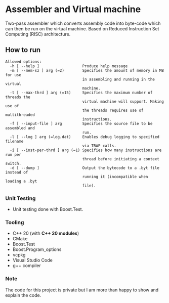 # Assembler and Virtual machine
Two-pass assembler which converts assembly code into byte-code which can then be run on the virtual machine. Based on Reduced Instruction Set Computing (RISC) architecture.

## How to run
```
Allowed options:
  -h [ --help ]                   Produce help message
  -m [ --mem-sz ] arg (=2)        Specifies the amount of memory in MB for use
                                  in assembling and running in the virtual
                                  machine.
  -t [ --max-thrd ] arg (=15)     Specifies the maximum number of threads the
                                  virtual machine will support. Making use of
                                  the threads requires use of multithreaded
                                  instructions.
  -f [ --input-file ] arg         Specifies the source file to be assembled and
                                  run.
  -l [ --log ] arg (=log.dat)     Enables debug logging to specified filename
                                  via TRAP calls.
  -i [ --inst-per-thrd ] arg (=1) Specifies how many instructions are run per
                                  thread before initiating a context switch.
  -d [ --dump ]                   Output the bytecode to a .byt file instead of
                                  running it (incompatible when loading a .byt
                                  file).
```

### Unit Testing
- Unit testing done with Boost.Test.

### Tooling
- C++ 20 (with **C++ 20 modules**)
- CMake
- Boost.Test
- Boost.Program_options
- vcpkg
- Visual Studio Code
- g++ compiler

### Note
The code for this project is private but I am more than happy to show and explain the code.
